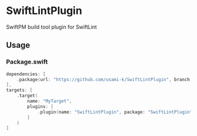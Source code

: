 # SwiftLintPlugin

SwiftPM build tool plugin for SwiftLint

## Usage

### Package.swift

```swift
dependencies: [
    .package(url: "https://github.com/usami-k/SwiftLintPlugin", branch: "main"),
],
targets: [
    .target(
        name: "MyTarget",
        plugins: [
            .plugin(name: "SwiftLintPlugin", package: "SwiftLintPlugin"),
        ]
    )
]
```
